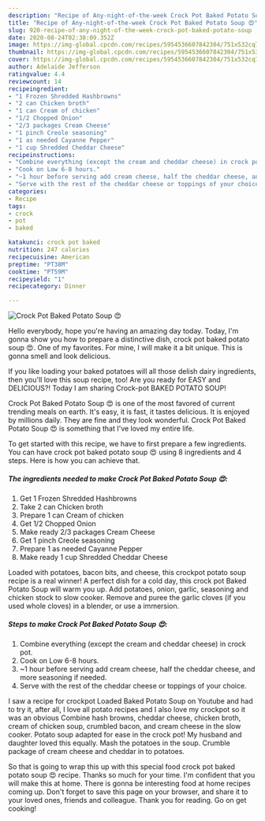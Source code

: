 ```yaml
---
description: "Recipe of Any-night-of-the-week Crock Pot Baked Potato Soup 😍"
title: "Recipe of Any-night-of-the-week Crock Pot Baked Potato Soup 😍"
slug: 920-recipe-of-any-night-of-the-week-crock-pot-baked-potato-soup
date: 2020-08-24T02:38:09.352Z
image: https://img-global.cpcdn.com/recipes/5954536607842304/751x532cq70/crock-pot-baked-potato-soup-😍-recipe-main-photo.jpg
thumbnail: https://img-global.cpcdn.com/recipes/5954536607842304/751x532cq70/crock-pot-baked-potato-soup-😍-recipe-main-photo.jpg
cover: https://img-global.cpcdn.com/recipes/5954536607842304/751x532cq70/crock-pot-baked-potato-soup-😍-recipe-main-photo.jpg
author: Adelaide Jefferson
ratingvalue: 4.4
reviewcount: 14
recipeingredient:
- "1 Frozen Shredded Hashbrowns"
- "2 can Chicken broth"
- "1 can Cream of chicken"
- "1/2 Chopped Onion"
- "2/3 packages Cream Cheese"
- "1 pinch Creole seasoning"
- "1 as needed Cayanne Pepper"
- "1 cup Shredded Cheddar Cheese"
recipeinstructions:
- "Combine everything (except the cream and cheddar cheese) in crock pot."
- "Cook on Low 6-8 hours."
- "~1 hour before serving add cream cheese, half the cheddar cheese, and more seasoning if needed."
- "Serve with the rest of the cheddar cheese or toppings of your choice."
categories:
- Recipe
tags:
- crock
- pot
- baked

katakunci: crock pot baked 
nutrition: 247 calories
recipecuisine: American
preptime: "PT38M"
cooktime: "PT59M"
recipeyield: "1"
recipecategory: Dinner

---
```



![Crock Pot Baked Potato Soup 😍](https://img-global.cpcdn.com/recipes/5954536607842304/751x532cq70/crock-pot-baked-potato-soup-😍-recipe-main-photo.jpg)

Hello everybody, hope you're having an amazing day today. Today, I'm gonna show you how to prepare a distinctive dish, crock pot baked potato soup 😍. One of my favorites. For mine, I will make it a bit unique. This is gonna smell and look delicious.

If you like loading your baked potatoes will all those delish dairy ingredients, then you&#39;ll love this soup recipe, too! Are you ready for EASY and DELICIOUS?! Today I am sharing Crock-pot BAKED POTATO SOUP!

Crock Pot Baked Potato Soup 😍 is one of the most favored of current trending meals on earth. It's easy, it is fast, it tastes delicious. It is enjoyed by millions daily. They are fine and they look wonderful. Crock Pot Baked Potato Soup 😍 is something that I've loved my entire life.


To get started with this recipe, we have to first prepare a few ingredients. You can have crock pot baked potato soup 😍 using 8 ingredients and 4 steps. Here is how you can achieve that.

<!--inarticleads1-->

##### The ingredients needed to make Crock Pot Baked Potato Soup 😍:

1. Get 1 Frozen Shredded Hashbrowns
1. Take 2 can Chicken broth
1. Prepare 1 can Cream of chicken
1. Get 1/2 Chopped Onion
1. Make ready 2/3 packages Cream Cheese
1. Get 1 pinch Creole seasoning
1. Prepare 1 as needed Cayanne Pepper
1. Make ready 1 cup Shredded Cheddar Cheese


Loaded with potatoes, bacon bits, and cheese, this crockpot potato soup recipe is a real winner! A perfect dish for a cold day, this crock pot Baked Potato Soup will warm you up. Add potatoes, onion, garlic, seasoning and chicken stock to slow cooker. Remove and puree the garlic cloves (if you used whole cloves) in a blender, or use a immersion. 

<!--inarticleads2-->

##### Steps to make Crock Pot Baked Potato Soup 😍:

1. Combine everything (except the cream and cheddar cheese) in crock pot.
1. Cook on Low 6-8 hours.
1. ~1 hour before serving add cream cheese, half the cheddar cheese, and more seasoning if needed.
1. Serve with the rest of the cheddar cheese or toppings of your choice.


I saw a recipe for crockpot Loaded Baked Potato Soup on Youtube and had to try it, after all, I love all potato recipes and I also love my crockpot so it was an obvious Combine hash browns, cheddar cheese, chicken broth, cream of chicken soup, crumbled bacon, and cream cheese in the slow cooker. Potato soup adapted for ease in the crock pot! My husband and daughter loved this equally. Mash the potatoes in the soup. Crumble package of cream cheese and cheddar in to potatoes. 

So that is going to wrap this up with this special food crock pot baked potato soup 😍 recipe. Thanks so much for your time. I'm confident that you will make this at home. There is gonna be interesting food at home recipes coming up. Don't forget to save this page on your browser, and share it to your loved ones, friends and colleague. Thank you for reading. Go on get cooking!
